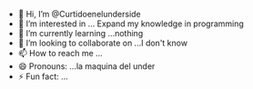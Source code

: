 - 👋 Hi, I’m @Curtidoenelunderside
- 👀 I’m interested in ... Expand my knowledge in programming 
- 🌱 I’m currently learning ...nothing
- 💞️ I’m looking to collaborate on ...I don't know 
- 📫 How to reach me ...
- 😄 Pronouns: ...la maquina del under
- ⚡ Fun fact: ...

<!---
Curtidoenelunderside/Curtidoenelunderside is a ✨ special ✨ repository because its `README.md` (this file) appears on your GitHub profile.
You can click the Preview link to take a look at your changes.
--->
